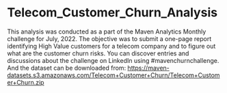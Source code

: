 # Telecom_Customer_Churn_Analysis
This analysis was conducted as a part of the Maven Analytics Monthly challenge for July, 2022. The objective was to submit a one-page report identifying High Value customers for a telecom company and to figure out what are the customer churn risks. You can discover entries and discussions about the challenge on LinkedIn using #mavenchurnchallenge.  And the dataset can be downloaded from: https://maven-datasets.s3.amazonaws.com/Telecom+Customer+Churn/Telecom+Customer+Churn.zip
